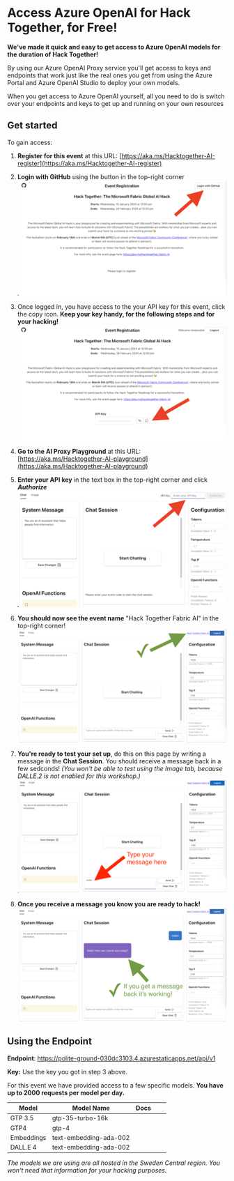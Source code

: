 # Access Azure OpenAI for Hack Together, for Free!

**We've made it quick and easy to get access to Azure OpenAI models for the duration of Hack Together!**

By using our Azure OpenAI Proxy service you'll get access to keys and endpoints that work just like the real ones you get from using the Azure Portal and Azure OpenAI Studio to deploy your own models. 

When you get access to Azure OpenAI yourself, all you need to do is switch over your endpoints and keys to get up and running on your own resources

## Get started
To gain access:

1. **Register for this event** at this URL: [https://aka.ms/Hacktogether-AI-register](https://aka.ms/Hacktogether-AI-register) 

2. **Login with GitHub** using the button in the top-right corner
![Screenshot of registration page with arrow pointing to top right corner.](images/proxy1.png  "Click login with GitHub")

3. Once logged in, you have access to the your API key for this event, click the copy icon. **Keep your key handy, for the following steps and for your hacking!**  
![Screenshot of proxy site page with arrow pointing to the copy button next to API Key.](images/proxy2.png "Click the copy button to copy your key")

4. **Go to the AI Proxy Playground** at this URL: [https://aka.ms/Hacktogether-AI-playground](https://aka.ms/Hacktogether-AI-playground)


5. **Enter your API key** in the text box in the top-right corner and click ***Authorize***
![Screenshot of proxy playground page with arrow pointing to API text entry field and authorize button.](images/proxy3.png "Enter your key and hit 'Authorize'")

6. **You should now see the event name** "Hack Together Fabric AI" in the top-right corner!
![Screenshot of proxy playground page with a tick and an arrow pointing to the event name "Hack Together Fabric AI" that appears once you have succesfully entered a key for the event.](images/proxy4.png "When you see the event name you have succesfully entered your key")

7. **You're ready to test your set up**, do this on this page by writing a message in the **Chat Session**. You should receive a message back in a few sedconds! *(You won't be able to test using the Image tab, because DALLE.2 is not enabled for this workshop.)*
![Screenshot of proxy playground page with an arrow pointing to the input field, where the message /Hello" has been writen.](images/proxy5.png "Test the service using the Chat feature by writing a message")

8. **Once you receive a message you know you are ready to hack!**
![Screenshot of proxy playground where the AI has responded with a message that says "Hello! How can I assist you today?".](images/proxy6.png "When you receive a response you are ready to hack!")

## Using the Endpoint 

**Endpoint**: https://polite-ground-030dc3103.4.azurestaticapps.net/api/v1

**Key:** Use the key you got in step 3 above.

For this event we have provided access to a few specific models. **You have up to 2000 requests per model per day.**

| Model  | Model Name  | Docs |   |   |
|---|---|---|---|---|
| GTP 3.5  |  gtp-35-turbo-16k |   |   |   |
| GTP4 |  gtp-4 |   |   |   |
| Embeddings |  text-embedding-ada-002 |   |   |   |
| DALL.E 4 |  text-embedding-ada-002 |   |   |   |

*The models we are using are all hosted in the Sweden Central region. You won't need that information for your hacking purposes.*
